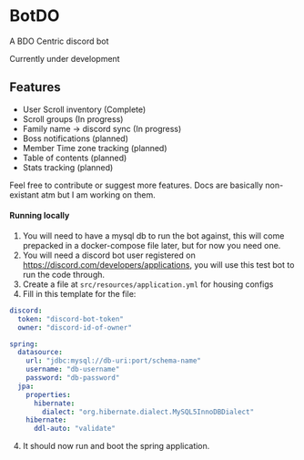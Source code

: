 # BotDO
A BDO Centric discord bot

Currently under development

## Features
- User Scroll inventory (Complete)
- Scroll groups (In progress)
- Family name -> discord sync (In progress)
- Boss notifications (planned)
- Member Time zone tracking (planned)
- Table of contents (planned)
- Stats tracking (planned)

Feel free to contribute or suggest more features. Docs are basically non-existant atm but I am working on them. 


#### Running locally
1. You will need to have a mysql db to run the bot against, this will come prepacked in a docker-compose file later, but for now you need one.
2. You will need a discord bot user registered on https://discord.com/developers/applications, you will use this test bot to run the code through.
3. Create a file at `src/resources/application.yml` for housing configs
4. Fill in this template for the file:
```yaml
discord:
  token: "discord-bot-token"
  owner: "discord-id-of-owner"

spring:
  datasource:
    url: "jdbc:mysql://db-uri:port/schema-name"
    username: "db-username"
    password: "db-password"
  jpa:
    properties:
      hibernate:
        dialect: "org.hibernate.dialect.MySQL5InnoDBDialect"
    hibernate:
      ddl-auto: "validate"
```
4. It should now run and boot the spring application.
